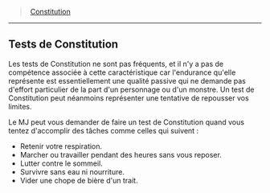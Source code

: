﻿---
!GenericItem
Name: Tests de Constitution
Id: abilities_constitution_hd.md#tests-de-constitution
ParentLink: abilities_constitution_hd.md#constitution
ParentName: Constitution
NameLevel: 2
Attributes: {}
AttributesDictionary: >+
  {}

---
> [Constitution](hd_abilities_constitution.md)

---

## Tests de Constitution

Les tests de Constitution ne sont pas fréquents, et il n'y a pas de compétence associée à cette caractéristique car l'endurance qu'elle représente est essentiellement une qualité passive qui ne demande pas d'effort particulier de la part d'un personnage ou d'un monstre. Un test de Constitution peut néanmoins représenter une tentative de repousser vos limites.

Le MJ peut vous demander de faire un test de Constitution quand vous tentez d'accomplir des tâches comme celles qui suivent :

* Retenir votre respiration.
* Marcher ou travailler pendant des heures sans vous reposer.
* Lutter contre le sommeil.
* Survivre sans eau ni nourriture.
* Vider une chope de bière d'un trait.


